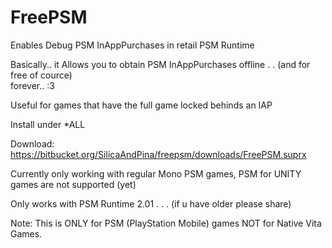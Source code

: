 # FreePSM   
   
Enables Debug PSM InAppPurchases in retail PSM Runtime    
    
Basically.. it Allows you to obtain PSM InAppPurchases offline . . (and for free of cource)   
forever.. :3   
   
Useful for games that have the full game locked behinds an IAP    

Install under \*ALL

Download: https://bitbucket.org/SilicaAndPina/freepsm/downloads/FreePSM.suprx

Currently only working with regular Mono PSM games, PSM for UNITY games are not supported (yet)    

Only works with PSM Runtime 2.01 . . . (if u have older please share)   

Note: This is ONLY for PSM (PlayStation Mobile) games NOT for Native Vita Games.    